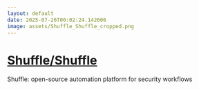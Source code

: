 ```yaml
---
layout: default
date: 2025-07-26T00:02:24.142606
image: assets/Shuffle_Shuffle_cropped.png
---
```


# [Shuffle/Shuffle](https://github.com/Shuffle/Shuffle)

Shuffle: open-source automation platform for security workflows
